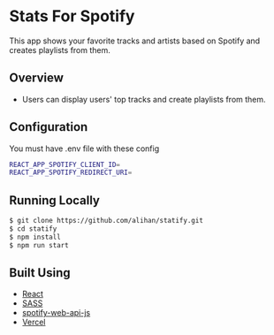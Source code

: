# Stats For Spotify

This app shows your favorite tracks and artists based on Spotify and creates playlists from them.

## Overview

- Users can display users' top tracks and create playlists from them.

## Configuration
You must have .env file with these config

```bash
REACT_APP_SPOTIFY_CLIENT_ID=
REACT_APP_SPOTIFY_REDIRECT_URI=
```


## Running Locally

```bash
$ git clone https://github.com/alihan/statify.git
$ cd statify
$ npm install
$ npm run start
```

## Built Using

- [React](https://reactjs.org/)
- [SASS](https://sass-lang.com/)
- [spotify-web-api-js](https://github.com/JMPerez/spotify-web-api-js)
- [Vercel](https://vercel.com)

